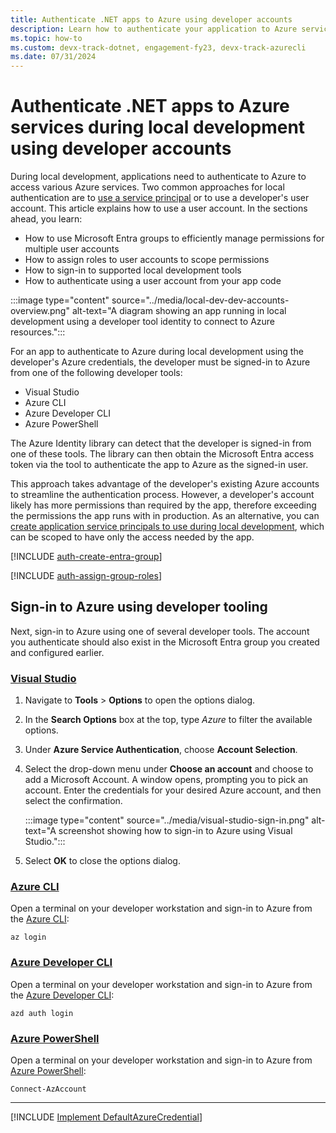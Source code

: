 ```yaml
---
title: Authenticate .NET apps to Azure using developer accounts
description: Learn how to authenticate your application to Azure services when using the Azure SDK for .NET during local development using user accounts.
ms.topic: how-to
ms.custom: devx-track-dotnet, engagement-fy23, devx-track-azurecli
ms.date: 07/31/2024
---
```


# Authenticate .NET apps to Azure services during local development using developer accounts

During local development, applications need to authenticate to Azure to access various Azure services. Two common approaches for local authentication are to [use a service principal](local-development-service-principal.md) or to use a developer's user account. This article explains how to use a user account. In the sections ahead, you learn:

- How to use Microsoft Entra groups to efficiently manage permissions for multiple user accounts
- How to assign roles to user accounts to scope permissions
- How to sign-in to supported local development tools
- How to authenticate using a user account from your app code

:::image type="content" source="../media/local-dev-dev-accounts-overview.png" alt-text="A diagram showing an app running in local development using a developer tool identity to connect to Azure resources.":::

For an app to authenticate to Azure during local development using the developer's Azure credentials, the developer must be signed-in to Azure from one of the following developer tools:

- Visual Studio
- Azure CLI
- Azure Developer CLI
- Azure PowerShell

The Azure Identity library can detect that the developer is signed-in from one of these tools. The library can then obtain the Microsoft Entra access token via the tool to authenticate the app to Azure as the signed-in user.

This approach takes advantage of the developer's existing Azure accounts to streamline the authentication process. However, a developer's account likely has more permissions than required by the app, therefore exceeding the permissions the app runs with in production. As an alternative, you can [create application service principals to use during local development](./local-development-service-principal.md), which can be scoped to have only the access needed by the app.

[!INCLUDE [auth-create-entra-group](../includes/auth-create-entra-group.md)]

[!INCLUDE [auth-assign-group-roles](../includes/auth-assign-group-roles.md)]

## Sign-in to Azure using developer tooling

Next, sign-in to Azure using one of several developer tools. The account you authenticate should also exist in the Microsoft Entra group you created and configured earlier.

### [Visual Studio](#tab/sign-in-visual-studio)

1. Navigate to **Tools** > **Options** to open the options dialog.
1. In the **Search Options** box at the top, type *Azure* to filter the available options.
1. Under **Azure Service Authentication**, choose **Account Selection**.
1. Select the drop-down menu under **Choose an account** and choose to add a Microsoft Account. A window opens, prompting you to pick an account. Enter the credentials for your desired Azure account, and then select the confirmation.

    :::image type="content" source="../media/visual-studio-sign-in.png" alt-text="A screenshot showing how to sign-in to Azure using Visual Studio.":::

1. Select **OK** to close the options dialog.

### [Azure CLI](#tab/sign-in-azure-cli)

Open a terminal on your developer workstation and sign-in to Azure from the [Azure CLI](/cli/azure/what-is-azure-cli):

```azurecli
az login
```

### [Azure Developer CLI](#tab/sign-in-azure-developer-cli)

Open a terminal on your developer workstation and sign-in to Azure from the [Azure Developer CLI](/azure/developer/azure-developer-cli/overview):

```azdeveloper
azd auth login
```

### [Azure PowerShell](#tab/sign-in-azure-powershell)

Open a terminal on your developer workstation and sign-in to Azure from [Azure PowerShell](/powershell/azure/what-is-azure-powershell):

```azurepowershell
Connect-AzAccount
```

---

[!INCLUDE [Implement DefaultAzureCredential](<../includes/implement-defaultazurecredential.md>)]
